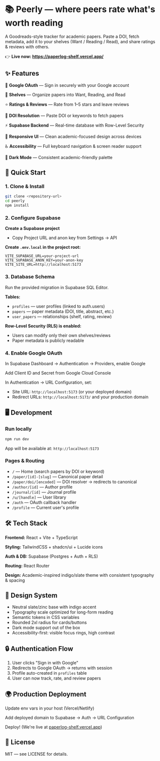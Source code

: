 # 📚 Peerly — where peers rate what's worth reading

A Goodreads-style tracker for academic papers. Paste a DOI, fetch metadata, add it to your shelves (Want / Reading / Read), and share ratings & reviews with others.

👉 **Live now: https://paperlog-shelf.vercel.app/**

## ✨ Features

🔑 **Google OAuth** — Sign in securely with your Google account

📂 **Shelves** — Organize papers into Want, Reading, and Read

⭐ **Ratings & Reviews** — Rate from 1–5 stars and leave reviews

🔎 **DOI Resolution** — Paste DOI or keywords to fetch papers

⚡ **Supabase Backend** — Real-time database with Row-Level Security

📱 **Responsive UI** — Clean academic-focused design across devices

♿ **Accessibility** — Full keyboard navigation & screen reader support

🌙 **Dark Mode** — Consistent academic-friendly palette

## 🚀 Quick Start

### 1. Clone & Install
```bash
git clone <repository-url>
cd peerly
npm install
```

### 2. Configure Supabase

**Create a Supabase project**

- Copy Project URL and anon key from Settings → API

**Create `.env.local` in the project root:**
```env
VITE_SUPABASE_URL=your-project-url
VITE_SUPABASE_ANON_KEY=your-anon-key
VITE_SITE_URL=http://localhost:5173
```

### 3. Database Schema

Run the provided migration in Supabase SQL Editor.

**Tables:**
- `profiles` — user profiles (linked to auth.users)
- `papers` — paper metadata (DOI, title, abstract, etc.)
- `user_papers` — relationships (shelf, rating, review)

**Row-Level Security (RLS) is enabled:**
- Users can modify only their own shelves/reviews
- Paper metadata is publicly readable

### 4. Enable Google OAuth

In Supabase Dashboard → Authentication → Providers, enable Google

Add Client ID and Secret from Google Cloud Console

In Authentication → URL Configuration, set:
- Site URL: `http://localhost:5173` (or your deployed domain)
- Redirect URLs: `http://localhost:5173/` and your production domain

## 🖥️ Development

### Run locally
```bash
npm run dev
```

App will be available at: `http://localhost:5173`

### Pages & Routing

- `/` — Home (search papers by DOI or keyword)
- `/paper/[id]-[slug]` — Canonical paper detail
- `/paper/doi/[encoded]` — DOI resolver → redirects to canonical
- `/author/[id]` — Author profile
- `/journal/[id]` — Journal profile
- `/u/[handle]` — User library
- `/auth` — OAuth callback handler
- `/profile` — Current user's profile

## 🛠️ Tech Stack

**Frontend:** React + Vite + TypeScript

**Styling:** TailwindCSS + shadcn/ui + Lucide icons

**Auth & DB:** Supabase (Postgres + Auth + RLS)

**Routing:** React Router

**Design:** Academic-inspired indigo/slate theme with consistent typography & spacing

## 🎨 Design System

- Neutral slate/zinc base with indigo accent
- Typography scale optimized for long-form reading
- Semantic tokens in CSS variables
- Rounded 2xl radius for cards/buttons
- Dark mode support out of the box
- Accessibility-first: visible focus rings, high contrast

## 🔒 Authentication Flow

1. User clicks "Sign in with Google"
2. Redirects to Google OAuth → returns with session
3. Profile auto-created in `profiles` table
4. User can now track, rate, and review papers

## 🌍 Production Deployment

Update env vars in your host (Vercel/Netlify)

Add deployed domain to Supabase → Auth → URL Configuration

Deploy! (We're live at [paperlog-shelf.vercel.app](https://paperlog-shelf.vercel.app))

## 📜 License

MIT — see LICENSE for details.